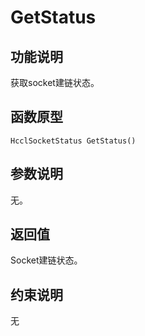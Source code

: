 # GetStatus<a name="ZH-CN_TOPIC_0000001994467424"></a>

## 功能说明<a name="zh-cn_topic_0000001956458617_section2164mcpsimp"></a>

获取socket建链状态。

## 函数原型<a name="zh-cn_topic_0000001956458617_section2161mcpsimp"></a>

```
HcclSocketStatus GetStatus()
```

## 参数说明<a name="zh-cn_topic_0000001956458617_section2167mcpsimp"></a>

无。

## 返回值<a name="zh-cn_topic_0000001956458617_section2170mcpsimp"></a>

Socket建链状态。

## 约束说明<a name="zh-cn_topic_0000001956458617_section2173mcpsimp"></a>

无

